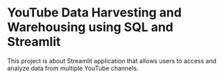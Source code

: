 # YouTube Data Harvesting and Warehousing using SQL and Streamlit
This project is about Streamlit application that allows users to access and analyze data from multiple YouTube channels.
